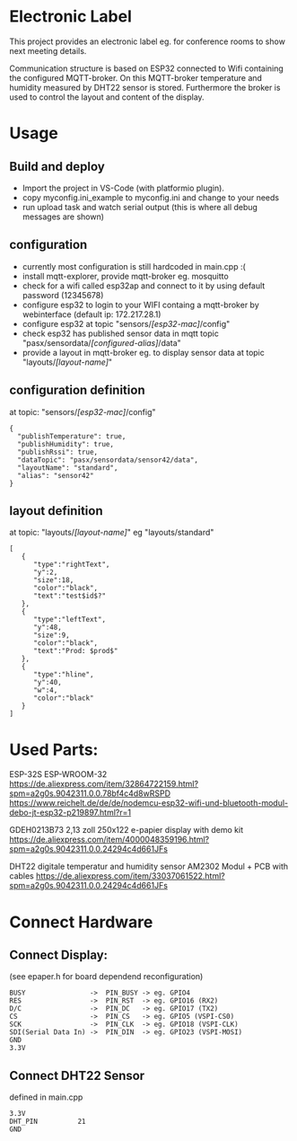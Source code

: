 # Electronic Label

This project provides an electronic label eg. for conference rooms to show next meeting details.

Communication structure is based on ESP32 connected to Wifi containing the configured MQTT-broker. On this MQTT-broker temperature and humidity measured by DHT22 sensor is stored. Furthermore the broker is used to control the layout and content of the display. 

# Usage

## Build and deploy

 - Import the project in VS-Code (with platformio plugin).
 - copy myconfig.ini_example to myconfig.ini and change to your needs
 - run upload task and watch serial output (this is where all debug messages are shown)

## configuration

 - currently most configuration is still hardcoded in main.cpp :(
 - install mqtt-explorer, provide mqtt-broker eg. mosquitto
 - check for a wifi called esp32ap and connect to it by using default password (12345678)
 - configure esp32 to login to your WIFI containg a mqtt-broker by webinterface (default ip: 172.217.28.1)
 - configure esp32 at topic "sensors/_[esp32-mac]_/config"
 - check esp32 has published sensor data in mqtt topic "pasx/sensordata/_[configured-alias]_/data"
 - provide a layout in mqtt-broker eg. to display sensor data at topic "layouts/_[layout-name]_"

## configuration definition

at topic: "sensors/_[esp32-mac]_/config"

    {
      "publishTemperature": true,
      "publishHumidity": true,
      "publishRssi": true,
      "dataTopic": "pasx/sensordata/sensor42/data",
      "layoutName": "standard",
      "alias": "sensor42"
    }

## layout definition

at topic: "layouts/_[layout-name]_"
eg "layouts/standard"

    [
       {
          "type":"rightText",
          "y":2,
          "size":18,
          "color":"black",
          "text":"test$id$?"
       },
       {
          "type":"leftText",
          "y":48,
          "size":9,
          "color":"black",
          "text":"Prod: $prod$"
       },
       {
          "type":"hline",
          "y":40,
          "w":4,
          "color":"black"
       }
    ]

# Used Parts:

ESP-32S ESP-WROOM-32 
https://de.aliexpress.com/item/32864722159.html?spm=a2g0s.9042311.0.0.78bf4c4d8wRSPD
https://www.reichelt.de/de/de/nodemcu-esp32-wifi-und-bluetooth-modul-debo-jt-esp32-p219897.html?r=1

GDEH0213B73 2,13 zoll 250x122 e-papier display with demo kit
https://de.aliexpress.com/item/4000048359196.html?spm=a2g0s.9042311.0.0.24294c4d661JFs

DHT22 digitale temperatur and humidity sensor AM2302 Modul + PCB with cables
https://de.aliexpress.com/item/33037061522.html?spm=a2g0s.9042311.0.0.24294c4d661JFs

# Connect Hardware

## Connect Display:

(see epaper.h for board dependend reconfiguration)

    BUSY                ->  PIN_BUSY -> eg. GPIO4
    RES                 ->  PIN_RST  -> eg. GPIO16 (RX2)
    D/C                 ->  PIN_DC   -> eg. GPIO17 (TX2)
    CS                  ->  PIN_CS   -> eg. GPIO5 (VSPI-CS0)
    SCK                 ->  PIN_CLK  -> eg. GPIO18 (VSPI-CLK)
    SDI(Serial Data In) ->  PIN_DIN  -> eg. GPIO23 (VSPI-MOSI)
    GND
    3.3V 

## Connect DHT22 Sensor

defined in main.cpp

    3.3V
    DHT_PIN          21
    GND

